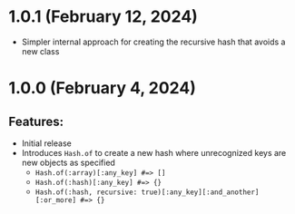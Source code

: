 # 1.0.1 (February 12, 2024)

- Simpler internal approach for creating the recursive hash that avoids a new class

# 1.0.0 (February 4, 2024)

## Features:

- Initial release
- Introduces `Hash.of` to create a new hash where unrecognized keys are new objects as specified
  - `Hash.of(:array)[:any_key] #=> []`
  - `Hash.of(:hash)[:any_key] #=> {}`
  - `Hash.of(:hash, recursive: true)[:any_key][:and_another][:or_more] #=> {}`
